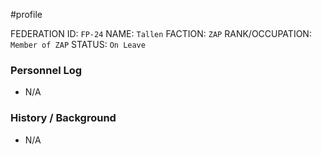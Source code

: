 #profile 

FEDERATION ID: `FP-24`
NAME: `Tallen`
FACTION: `ZAP`
RANK/OCCUPATION: `Member of ZAP`
STATUS: `On Leave`

### Personnel Log
- N/A

### History / Background
- N/A
